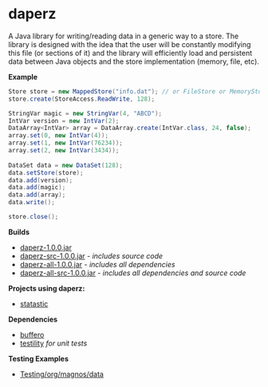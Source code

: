 daperz
======

A Java library for writing/reading data in a generic way to a store. The library is designed with the idea that the user will be constantly modifying this file (or sections of it) and the library will efficiently load and persistent data between Java objects and the store implementation (memory, file, etc).

**Example**

```java
Store store = new MappedStore("info.dat"); // or FileStore or MemoryStore
store.create(StoreAccess.ReadWrite, 128);

StringVar magic = new StringVar(4, "ABCD");
IntVar version = new IntVar(2);
DataArray<IntVar> array = DataArray.create(IntVar.class, 24, false);
array.set(0, new IntVar(4));
array.set(1, new IntVar(76234));
array.set(2, new IntVar(3434));
 
DataSet data = new DataSet(128);
data.setStore(store);
data.add(version);
data.add(magic);
data.add(array);
data.write();

store.close();
```

**Builds**
- [daperz-1.0.0.jar](https://github.com/ClickerMonkey/daperz/blob/master/build/daperz-1.0.0.jar?raw=true)
- [daperz-src-1.0.0.jar](https://github.com/ClickerMonkey/daperz/blob/master/build/daperz-src-1.0.0.jar?raw=true) *- includes source code*
- [daperz-all-1.0.0.jar](https://github.com/ClickerMonkey/daperz/blob/master/build/daperz-1.0.0.jar?raw=true) *- includes all dependencies*
- [daperz-all-src-1.0.0.jar](https://github.com/ClickerMonkey/daperz/blob/master/build/daperz-src-1.0.0.jar?raw=true) *- includes all dependencies and source code*

**Projects using daperz:**
- [statastic](https://github.com/ClickerMonkey/statastic)

**Dependencies**
- [buffero](https://github.com/ClickerMonkey/buffero)
- [testility](https://github.com/ClickerMonkey/testility) *for unit tests*

**Testing Examples**
- [Testing/org/magnos/data](https://github.com/ClickerMonkey/daperz/tree/master/Testing/org/magnos/data)

